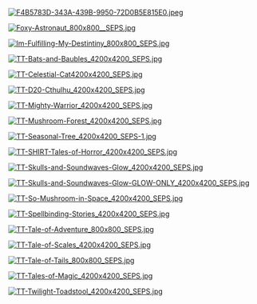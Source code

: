 [![F4B5783D-343A-439B-9950-72D0B5E815E0.jpeg](F4B5783D-343A-439B-9950-72D0B5E815E0.jpeg "F4B5783D-343A-439B-9950-72D0B5E815E0.jpeg")](https://raw.githubusercontent.com/buckmanc/Wallpapers/main/desktop/teeturtle/F4B5783D-343A-439B-9950-72D0B5E815E0.jpeg)

[![Foxy-Astronaut_800x800__SEPS.jpg](Foxy-Astronaut_800x800__SEPS.jpg "Foxy-Astronaut_800x800__SEPS.jpg")](https://raw.githubusercontent.com/buckmanc/Wallpapers/main/desktop/teeturtle/Foxy-Astronaut_800x800__SEPS.jpg)

[![Im-Fulfilling-My-Destintiny_800x800_SEPS.jpg](Im-Fulfilling-My-Destintiny_800x800_SEPS.jpg "Im-Fulfilling-My-Destintiny_800x800_SEPS.jpg")](https://raw.githubusercontent.com/buckmanc/Wallpapers/main/desktop/teeturtle/Im-Fulfilling-My-Destintiny_800x800_SEPS.jpg)

[![TT-Bats-and-Baubles_4200x4200_SEPS.jpg](TT-Bats-and-Baubles_4200x4200_SEPS.jpg "TT-Bats-and-Baubles_4200x4200_SEPS.jpg")](https://raw.githubusercontent.com/buckmanc/Wallpapers/main/desktop/teeturtle/TT-Bats-and-Baubles_4200x4200_SEPS.jpg)

[![TT-Celestial-Cat4200x4200_SEPS.jpg](TT-Celestial-Cat4200x4200_SEPS.jpg "TT-Celestial-Cat4200x4200_SEPS.jpg")](https://raw.githubusercontent.com/buckmanc/Wallpapers/main/desktop/teeturtle/TT-Celestial-Cat4200x4200_SEPS.jpg)

[![TT-D20-Cthulhu_4200x4200_SEPS.jpg](TT-D20-Cthulhu_4200x4200_SEPS.jpg "TT-D20-Cthulhu_4200x4200_SEPS.jpg")](https://raw.githubusercontent.com/buckmanc/Wallpapers/main/desktop/teeturtle/TT-D20-Cthulhu_4200x4200_SEPS.jpg)

[![TT-Mighty-Warrior_4200x4200_SEPS.jpg](TT-Mighty-Warrior_4200x4200_SEPS.jpg "TT-Mighty-Warrior_4200x4200_SEPS.jpg")](https://raw.githubusercontent.com/buckmanc/Wallpapers/main/desktop/teeturtle/TT-Mighty-Warrior_4200x4200_SEPS.jpg)

[![TT-Mushroom-Forest_4200x4200_SEPS.jpg](TT-Mushroom-Forest_4200x4200_SEPS.jpg "TT-Mushroom-Forest_4200x4200_SEPS.jpg")](https://raw.githubusercontent.com/buckmanc/Wallpapers/main/desktop/teeturtle/TT-Mushroom-Forest_4200x4200_SEPS.jpg)

[![TT-Seasonal-Tree_4200x4200_SEPS-1.jpg](TT-Seasonal-Tree_4200x4200_SEPS-1.jpg "TT-Seasonal-Tree_4200x4200_SEPS-1.jpg")](https://raw.githubusercontent.com/buckmanc/Wallpapers/main/desktop/teeturtle/TT-Seasonal-Tree_4200x4200_SEPS-1.jpg)

[![TT-SHIRT-Tales-of-Horror_4200x4200_SEPS.jpg](TT-SHIRT-Tales-of-Horror_4200x4200_SEPS.jpg "TT-SHIRT-Tales-of-Horror_4200x4200_SEPS.jpg")](https://raw.githubusercontent.com/buckmanc/Wallpapers/main/desktop/teeturtle/TT-SHIRT-Tales-of-Horror_4200x4200_SEPS.jpg)

[![TT-Skulls-and-Soundwaves-Glow_4200x4200_SEPS.jpg](TT-Skulls-and-Soundwaves-Glow_4200x4200_SEPS.jpg "TT-Skulls-and-Soundwaves-Glow_4200x4200_SEPS.jpg")](https://raw.githubusercontent.com/buckmanc/Wallpapers/main/desktop/teeturtle/TT-Skulls-and-Soundwaves-Glow_4200x4200_SEPS.jpg)

[![TT-Skulls-and-Soundwaves-Glow-GLOW-ONLY_4200x4200_SEPS.jpg](TT-Skulls-and-Soundwaves-Glow-GLOW-ONLY_4200x4200_SEPS.jpg "TT-Skulls-and-Soundwaves-Glow-GLOW-ONLY_4200x4200_SEPS.jpg")](https://raw.githubusercontent.com/buckmanc/Wallpapers/main/desktop/teeturtle/TT-Skulls-and-Soundwaves-Glow-GLOW-ONLY_4200x4200_SEPS.jpg)

[![TT-So-Mushroom-in-Space_4200x4200_SEPS.jpg](TT-So-Mushroom-in-Space_4200x4200_SEPS.jpg "TT-So-Mushroom-in-Space_4200x4200_SEPS.jpg")](https://raw.githubusercontent.com/buckmanc/Wallpapers/main/desktop/teeturtle/TT-So-Mushroom-in-Space_4200x4200_SEPS.jpg)

[![TT-Spellbinding-Stories_4200x4200_SEPS.jpg](TT-Spellbinding-Stories_4200x4200_SEPS.jpg "TT-Spellbinding-Stories_4200x4200_SEPS.jpg")](https://raw.githubusercontent.com/buckmanc/Wallpapers/main/desktop/teeturtle/TT-Spellbinding-Stories_4200x4200_SEPS.jpg)

[![TT-Tale-of-Adventure_800x800_SEPS.jpg](TT-Tale-of-Adventure_800x800_SEPS.jpg "TT-Tale-of-Adventure_800x800_SEPS.jpg")](https://raw.githubusercontent.com/buckmanc/Wallpapers/main/desktop/teeturtle/TT-Tale-of-Adventure_800x800_SEPS.jpg)

[![TT-Tale-of-Scales_4200x4200_SEPS.jpg](TT-Tale-of-Scales_4200x4200_SEPS.jpg "TT-Tale-of-Scales_4200x4200_SEPS.jpg")](https://raw.githubusercontent.com/buckmanc/Wallpapers/main/desktop/teeturtle/TT-Tale-of-Scales_4200x4200_SEPS.jpg)

[![TT-Tale-of-Tails_800x800_SEPS.jpg](TT-Tale-of-Tails_800x800_SEPS.jpg "TT-Tale-of-Tails_800x800_SEPS.jpg")](https://raw.githubusercontent.com/buckmanc/Wallpapers/main/desktop/teeturtle/TT-Tale-of-Tails_800x800_SEPS.jpg)

[![TT-Tales-of-Magic_4200x4200_SEPS.jpg](TT-Tales-of-Magic_4200x4200_SEPS.jpg "TT-Tales-of-Magic_4200x4200_SEPS.jpg")](https://raw.githubusercontent.com/buckmanc/Wallpapers/main/desktop/teeturtle/TT-Tales-of-Magic_4200x4200_SEPS.jpg)

[![TT-Twilight-Toadstool_4200x4200_SEPS.jpg](TT-Twilight-Toadstool_4200x4200_SEPS.jpg "TT-Twilight-Toadstool_4200x4200_SEPS.jpg")](https://raw.githubusercontent.com/buckmanc/Wallpapers/main/desktop/teeturtle/TT-Twilight-Toadstool_4200x4200_SEPS.jpg)

